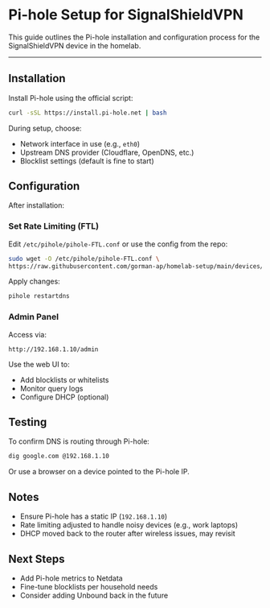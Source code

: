# Pi-hole Setup for SignalShieldVPN

This guide outlines the Pi-hole installation and configuration process for the SignalShieldVPN device in the homelab.

---

## Installation

Install Pi-hole using the official script:
```bash
curl -sSL https://install.pi-hole.net | bash
```

During setup, choose:
- Network interface in use (e.g., `eth0`)
- Upstream DNS provider (Cloudflare, OpenDNS, etc.)
- Blocklist settings (default is fine to start)


## Configuration

After installation:

### Set Rate Limiting (FTL)
Edit `/etc/pihole/pihole-FTL.conf` or use the config from the repo:
```bash
sudo wget -O /etc/pihole/pihole-FTL.conf \
https://raw.githubusercontent.com/gorman-ap/homelab-setup/main/devices/SignalShieldVPN/pihole/pihole-FTL.conf
```

Apply changes:
```bash
pihole restartdns
```

### Admin Panel
Access via:
```
http://192.168.1.10/admin
```

Use the web UI to:
- Add blocklists or whitelists
- Monitor query logs
- Configure DHCP (optional)


## Testing
To confirm DNS is routing through Pi-hole:
```bash
dig google.com @192.168.1.10
```
Or use a browser on a device pointed to the Pi-hole IP.


## Notes
- Ensure Pi-hole has a static IP (`192.168.1.10`)
- Rate limiting adjusted to handle noisy devices (e.g., work laptops)
- DHCP moved back to the router after wireless issues, may revisit


## Next Steps
- Add Pi-hole metrics to Netdata
- Fine-tune blocklists per household needs
- Consider adding Unbound back in the future

